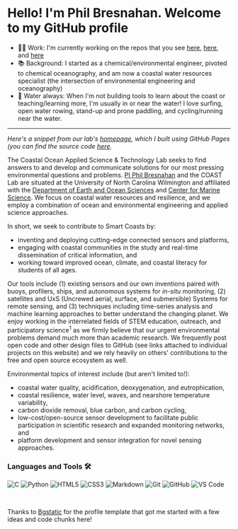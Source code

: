 # Hello! I'm Phil Bresnahan. Welcome to my GitHub profile

- 👨‍💻 Work: I'm currently working on the repos that you see [here](https://github.com/SUPScientist), [here](https://github.com/COAST-Lab), and [here](https://github.com/TinyCamML)
- 📚 Background: I started as a chemical/environmental engineer, pivoted to chemical oceanography, and am now a coastal water resources specialist (the intersection of environmental engineering and oceanography)
- 🌊 Water always: When I'm not building tools to learn about the coast or teaching/learning more, I'm usually in or near the water! I love surfing, open water rowing, stand-up and prone paddling, and cycling/running near the water.

---

*Here's a snippet from our lab's [homepage](https://coast-lab.org/), which I built using GitHub Pages (you can find the source code [here](https://github.com/COAST-Lab/COAST-Lab.github.io).*  

The Coastal Ocean Applied Science & Technology Lab seeks to find answers to and develop and communicate solutions for our most pressing environmental questions and problems. <a href="/professorBresnahan/">PI Phil Bresnahan</a> and the COAST Lab are situated at the University of North Carolina Wilmington and affiliated with the <a href="https://uncw.edu/earsci/">Department of Earth and Ocean Sciences<a/> and <a href="https://uncw.edu/cms/">Center for Marine Science<a/>.  We focus on coastal water resources and resilience, and we employ a combination of ocean and environmental engineering and applied science approaches. 
    
In short, we seek to contribute to Smart Coasts by:
<ul>
    <li>inventing and deploying cutting-edge connected sensors and platforms,</li>
    <li>engaging with coastal communities in the study and real-time dissemination of critical information, and</li>
    <li>working toward improved ocean, climate, and coastal literacy for students of all ages.</li> 
</ul>

Our tools include (1) existing sensors and our own inventions paired with buoys, profilers, ships, and autonomous systems for <i>in-situ</i> monitoring, (2) satellites and UxS (Uncrewed aerial, surface, and submersible) Systems for remote sensing, and (3) techniques including time-series analysis and machine learning approaches to better understand the changing planet. We enjoy working in the interrelated fields of STEM education, outreach, and participatory science<sup>1</sup> as we firmly believe that our urgent environmental problems demand much more than academic research. We frequently post open code and other design files to GitHub (see links attached to individual projects on this website) and we rely heavily on others' contributions to the free and open source ecosystem as well.

Environmental topics of interest include (but aren't limited to!): 
<ul>
    <li>coastal water quality, acidification, deoxygenation, and eutrophication,</li>
    <li>coastal resilience, water level, waves, and nearshore temperature variability,</li>
    <li>carbon dioxide removal, blue carbon, and carbon cycling,</li>
    <li>low-cost/open-source sensor development to facilitate public participation in scientific research and expanded monitoring networks, and</li>
    <li>platform development and sensor integration for novel sensing approaches.</li>
</ul>

### Languages and Tools 🛠 

![C](http://img.shields.io/badge/-C-A8B9CC?style=flat-square&logo=c&logoColor=ffffff)
![Python](http://img.shields.io/badge/-Python-3776AB?style=flat-square&logo=python&logoColor=ffffff)
![HTML5](https://img.shields.io/badge/-HTML5-%23E44D27?style=flat-square&logo=html5&logoColor=ffffff)
![CSS3](https://img.shields.io/badge/-CSS3-%231572B6?style=flat-square&logo=css3)
![Markdown](https://img.shields.io/badge/-Markdown-000000?style=flat-square&logo=markdown)
![Git](https://img.shields.io/badge/-Git-%23F05032?style=flat-square&logo=git&logoColor=%23ffffff)
![GitHub](https://img.shields.io/badge/-GitHub-181717?style=flat-square&logo=github)
![VS Code](http://img.shields.io/badge/-VS%20Code-007ACC?style=flat-square&logo=visual-studio-code&logoColor=ffffff)

<br/>

Thanks to [Bgstatic](https://github.com/Bgstatic) for the profile template that got me started with a few ideas and code chunks here!
